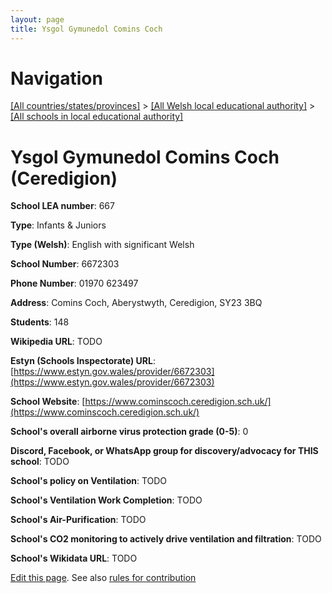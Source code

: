 ```yaml
---
layout: page
title: Ysgol Gymunedol Comins Coch
---
```

# Navigation

[[All countries/states/provinces]](../../..) > [[All Welsh local educational authority]](../..) > [[All schools in local educational authority]](..)

# Ysgol Gymunedol Comins Coch (Ceredigion)

**School LEA number**: 667

**Type**: Infants & Juniors

**Type (Welsh)**: English with significant Welsh

**School Number**: 6672303

**Phone Number**: 01970 623497

**Address**: Comins Coch, Aberystwyth, Ceredigion, SY23 3BQ

**Students**: 148

**Wikipedia URL**: TODO

**Estyn (Schools Inspectorate) URL**: [https://www.estyn.gov.wales/provider/6672303](https://www.estyn.gov.wales/provider/6672303)

**School Website**: [https://www.cominscoch.ceredigion.sch.uk/](https://www.cominscoch.ceredigion.sch.uk/)

**School's overall airborne virus protection grade (0-5)**: 0

**Discord, Facebook, or WhatsApp group for discovery/advocacy for THIS school**: TODO

**School's policy on Ventilation**: TODO

**School's Ventilation Work Completion**: TODO

**School's Air-Purification**: TODO

**School's CO2 monitoring to actively drive ventilation and filtration**: TODO

**School's Wikidata URL**: TODO




[Edit this page](https://github.com/ventilate-schools/Wales/edit/prif/./Ceredigion/Ysgol_Gymunedol_Comins_Coch.md). See also [rules for contribution](../../../contribution-rules/)